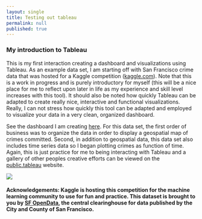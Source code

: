 ```yaml
---
layout: single
title: Testing out tableau
permalink: null
published: true
---
```


### My introduction to Tableau

This is my first interaction creating a dashboard and visualizations using Tableau. 
As an example data set, I am starting off with San Francisco crime data that was hosted for a Kaggle competition ([kaggle.com](https://www.kaggle.com/c/sf-crime)). 
Note that this is a work in progress and is purely introductory for myself (this will be a nice place for me to reflect upon later in life as my experience and skill level increases with this tool). 
It should also be noted how quickly Tableau can be adapted to create really nice, interactive and functional visualizations. 
Really, I can not stress how quickly this tool can be adapted and employed to visualize your data in a very clean, organized dashboard. 


See the dashboard I am creating [here](https://public.tableau.com/views/sf_crime/Dashboard1?:embed=y&:display_count=yes). 
For this data set, the first order of business was to organize the data in order to display a geospatial map of crimes committed. 
Second, in addition to geospatial data, this data set also includes time series data so I began plotting crimes as function of time.
Again, this is just practice for me to being interacting with Tableau and a gallery of other peoples creative efforts can be viewed on the [public.tableau](https://public.tableau.com/en-us/s/gallery) website. 

![]({{site.baseurl}}https://github.com/richkylet/richkylet.github.io/blob/master/images/sf.png?raw=true)





#### Acknowledgements: Kaggle is hosting this competition for the machine learning community to use for fun and practice. This dataset is brought to you by [SF OpenData](https://data.sfgov.org/), the central clearinghouse for data published by the City and County of San Francisco.


